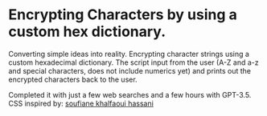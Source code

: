 # Encrypting Characters by using a custom hex dictionary.
Converting simple ideas into reality.
Encrypting character strings using a custom hexadecimal dictionary. 
The script input from the user (A-Z and a-z and special characters, does not include numerics yet) and prints out the encrypted characters back to the user.

Completed it with just a few web searches and a few hours with GPT-3.5.
CSS inspired by: [soufiane khalfaoui hassani](https://codepen.io/soufiane-khalfaoui-hassani/pen/LYpPWda)
